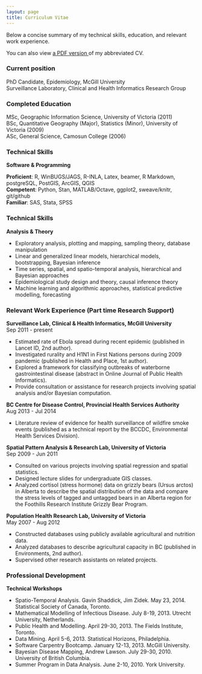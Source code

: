 ```yaml
---
layout: page
title: Curriculum Vitae 
---
```



Below a concise summary of my technical skills, education, and relevant work experience.  


You can also view <a href="kathryntmorrison.github.io/KathrynMorrison-CV2016-Full.pdf"> a PDF version </a>  of my abbreviated CV. 

### Current position
PhD Candidate, Epidemiology, McGill University <br>
Surveillance Laboratory, Clinical and Health Informatics Research Group <br> 

### Completed Education
MSc, Geographic Information Science, University of Victoria  (2011) <br>
BSc, Quantitative Geography (Major), Statistics (Minor), University of Victoria (2009) <br>
ASc, General Science, Camosun College (2006) <br>


### Technical Skills

**Software & Programming**

**Proficient**: R, WinBUGS/JAGS, R-INLA, Latex, beamer, R Markdown, postgreSQL, PostGIS, ArcGIS, QGIS <br>
**Competent**:  Python, Stan, MATLAB/Octave, ggplot2, sweave/knitr, git/github <br>
**Familiar**: SAS, Stata, SPSS <br>


### Technical Skills  
**Analysis & Theory**

* Exploratory analysis, plotting and mapping, sampling theory, database manipulation
* Linear and generalized linear models, hierarchical models, bootstrapping, Bayesian inference 
* Time series, spatial, and spatio-temporal analysis, hierarchical and Bayesian approaches
* Epidemiological study design and theory, causal inference theory
* Machine learning and algorithmic approaches, statistical predictive modelling, forecasting


### Relevant Work Experience (Part time Research Support) 

**Surveillance Lab, Clinical & Health Informatics, McGill University** <br/>
Sep 2011 - present

* Estimated rate of Ebola spread during recent epidemic (published in Lancet ID, 2nd author).
* Investigated rurality and H1N1 in First Nations persons during 2009 pandemic (published in Health and
Place, 1st author).
* Explored a framework for classifying outbreaks of waterborne gastrointestinal disease (abstract in Online
Journal of Public Health Informatics).
* Provide consultation or assistance for research projects involving spatial analysis and/or Bayesian computation.


**BC Centre for Disease Control, Provincial Health Services Authority**  <br/>
Aug 2013 - Jul 2014 

* Literature review of evidence for health surveillance of wildfire smoke events
(published as a technical report by the BCCDC, Environmental Health Services Division).


**Spatial Pattern Analysis & Research Lab, University of Victoria** <br/>
Sep 2009 - Jun 2011

* Consulted on various projects involving spatial regression and spatial statistics.
* Designed lecture slides for undergraduate GIS classes.
* Analyzed cortisol (stress hormone) data on grizzly bears (Ursus arctos) in Alberta to describe the spatial
distribution of the data and compare the stress levels of tagged and untagged bears in an Alberta region for the Foothills Research Institute Grizzly Bear Program.


**Population Health Research Lab, University of Victoria** <br/>
May 2007 - Aug 2012 

* Constructed databases using publicly available agricultural and nutrition data.
* Analyzed databases to describe agricultural capacity in BC (published in Environments, 2nd author).
*  Supervised other research assistants on related projects.



### Professional Development

**Technical Workshops** 

* Spatio-Temporal Analysis. Gavin Shaddick, Jim Zidek. May 23, 2014. Statistical Society of Canada, Toronto.
* Mathematical Modelling of Infectious Disease. July 8-19, 2013. Utrecht University, Netherlands.
* Public Health and Modelling. April 29-30, 2013. The Fields Institute, Toronto.
* Data Mining. April 5-6, 2013. Statistical Horizons, Philadelphia.
* Software Carpentry Bootcamp. January 12-13, 2013. McGill University.
* Bayesian Disease Mapping, Andrew Lawson. July 29-30, 2010. University of British Columbia.
* Summer Program in Data Analysis. June 2-10, 2010. York University.


<br>

